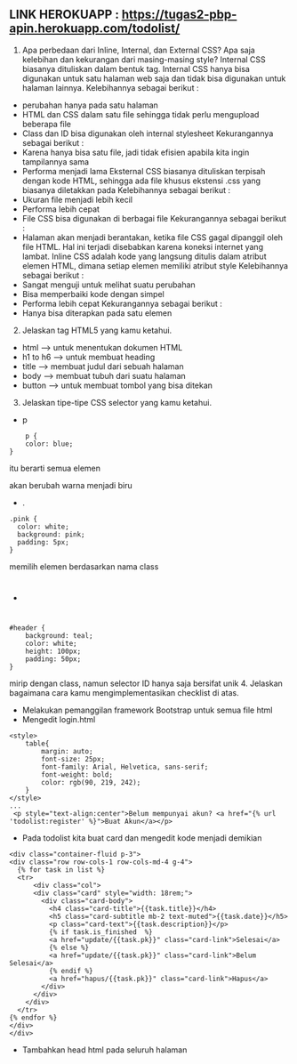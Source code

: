 ## LINK HEROKUAPP : https://tugas2-pbp-apin.herokuapp.com/todolist/
1. Apa perbedaan dari Inline, Internal, dan External CSS? Apa saja kelebihan dan kekurangan dari masing-masing style?
Internal CSS biasanya dituliskan dalam bentuk tag. Internal CSS hanya bisa digunakan untuk satu halaman web saja dan tidak bisa digunakan untuk halaman lainnya. 
Kelebihannya sebagai berikut :
- perubahan hanya pada satu halaman
- HTML dan CSS dalam satu file sehingga tidak perlu mengupload beberapa file
- Class dan ID bisa digunakan oleh internal stylesheet
Kekurangannya sebagai berikut :
- Karena hanya bisa satu file, jadi tidak efisien apabila kita ingin tampilannya sama
- Performa menjadi lama
Eksternal CSS biasanya dituliskan terpisah dengan kode HTML, sehingga ada file khusus ekstensi .css yang biasanya diletakkan pada <head>
Kelebihannya sebagai berikut :
- Ukuran file menjadi lebih kecil
- Performa lebih cepat
- File CSS bisa digunakan di berbagai file
Kekurangannya sebagai berikut :
- Halaman akan menjadi berantakan, ketika file CSS gagal dipanggil oleh file HTML. Hal ini terjadi disebabkan karena koneksi internet yang lambat.
Inline CSS adalah kode yang langsung ditulis dalam atribut elemen HTML, dimana setiap elemen memiliki atribut style
Kelebihannya sebagai berikut :
- Sangat menguji untuk melihat suatu perubahan
- Bisa memperbaiki kode dengan simpel
- Performa lebih cepat
Kekurangannya sebagai berikut :
- Hanya bisa diterapkan pada satu elemen

2. Jelaskan tag HTML5 yang kamu ketahui.
- html --> untuk menentukan dokumen HTML
- h1 to h6 --> untuk membuat heading
- title --> membuat judul dari sebuah halaman
- body --> membuat tubuh dari suatu halaman
- button --> untuk membuat tombol yang bisa ditekan

3. Jelaskan tipe-tipe CSS selector yang kamu ketahui.
- p
``` 
    p {
    color: blue;
}
```
itu berarti semua elemen <p> akan berubah warna menjadi biru
- . 
```
.pink {
  color: white;
  background: pink;
  padding: 5px;
}
```
memilih elemen berdasarkan nama class
- #
```
#header {
    background: teal;
    color: white;
    height: 100px;
    padding: 50px;
}
```
mirip dengan class, namun selector ID hanya saja bersifat unik
4. Jelaskan bagaimana cara kamu mengimplementasikan checklist di atas.
- Melakukan pemanggilan framework Bootstrap untuk semua file html
- Mengedit login.html
```
<style>
    table{
        margin: auto;
        font-size: 25px;
        font-family: Arial, Helvetica, sans-serif;
        font-weight: bold;
        color: rgb(90, 219, 242);
    }
</style>
...
 <p style="text-align:center">Belum mempunyai akun? <a href="{% url 'todolist:register' %}">Buat Akun</a></p>
```
- Pada todolist kita buat card dan mengedit kode menjadi demikian
```
<div class="container-fluid p-3">
<div class="row row-cols-1 row-cols-md-4 g-4">
  {% for task in list %}
  <tr>
      <div class="col">
      <div class="card" style="width: 18rem;">
        <div class="card-body">
          <h4 class="card-title">{{task.title}}</h4>
          <h5 class="card-subtitle mb-2 text-muted">{{task.date}}</h5>
          <p class="card-text">{{task.description}}</p>
          {% if task.is_finished  %}
          <a href="update/{{task.pk}}" class="card-link">Selesai</a>
          {% else %}
          <a href="update/{{task.pk}}" class="card-link">Belum Selesai</a>
          {% endif %}
          <a href="hapus/{{task.pk}}" class="card-link">Hapus</a>
        </div>
      </div>
    </div>
  </tr>
{% endfor %}
</div>
</div>
```
- Tambahkan head html pada seluruh halaman
